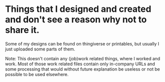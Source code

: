 # Things that I designed and created and don't see a reason why not to share it.

Some of my designs can be found on thingiverse or printables, but usually I just uploaded some parts of them.


Note: This doesn't contain any (job)work related things, where I worked and work. Most of those work related files contain only in-company URLs and some processing that would without future explanation be useless or not be possible to be used elsewhere.
